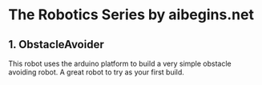 # The Robotics Series by aibegins.net
## 1. ObstacleAvoider
This robot uses the arduino platform to build a very simple obstacle avoiding robot. A great robot to try as your first build.
